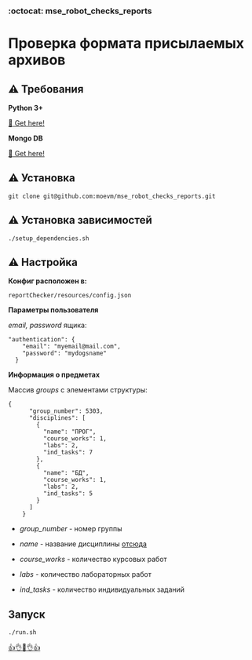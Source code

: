 ### :octocat: mse_robot_checks_reports
# Проверка формата присылаемых архивов

## :warning: Требования

**Python 3+**

[:link: Get here!](https://www.python.org/downloads/release/python-363/)

**Mongo DB**

[:link: Get here!](https://www.mongodb.com/)

## :warning: Установка

```
git clone git@github.com:moevm/mse_robot_checks_reports.git
```

## :warning: Установка зависимостей

```
./setup_dependencies.sh
```

## :warning: Настройка

**Конфиг расположен в:**
```
reportChecker/resources/config.json
```

**Параметры пользователя**

*email, password* ящика:

```
"authentication": {
    "email": "myemail@mail.com",
    "password": "mydogsname"
  }
```

**Информация о предметах**

Массив *groups* с элементами структуры:

```
{
      "group_number": 5303,
      "disciplines": [
        {
          "name": "ПРОГ",
          "course_works": 1,
          "labs": 2,
          "ind_tasks": 7
        },
        {
          "name": "БД",
          "course_works": 1,
          "labs": 2,
          "ind_tasks": 5
        }
      ]
    }
```

- *group_number* - номер группы

- *name* - название дисциплины [отсюда](http://se.moevm.info/doku.php/start:report_submission) 

- *course_works* - количество курсовых работ

- *labs* - количество лабораторных работ

- *ind_tasks* - количество индивидуальных заданий



## Запуск

```
./run.sh
```












[:+1::ok_hand::clap::ok_hand::+1:](https://www.youtube.com/watch?v=vjUqUVrXclE)
